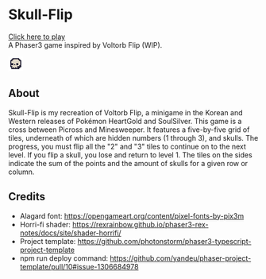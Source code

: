 # Skull-Flip

[Click here to play](https://dmellogu.github.io/skull-flip/)<br/>
A Phaser3 game inspired by Voltorb Flip (WIP).

![Skull](dist/assets/img/bigDeadTile.png "Skull from Skull-Flip")


## About

Skull-Flip is my recreation of Voltorb Flip, a minigame in the Korean and Western releases of Pokémon HeartGold and SoulSilver. This game is a cross between Picross and Minesweeper. It features a five-by-five grid of tiles, underneath of which are hidden numbers (1 through 3), and skulls. The progress, you must flip all the "2" and "3" tiles to continue on to the next level. If you flip a skull, you lose and return to level 1. The tiles on the sides indicate the sum of the points and the amount of skulls for a given row or column.


## Credits

* Alagard font: https://opengameart.org/content/pixel-fonts-by-pix3m
* Horri-fi shader: https://rexrainbow.github.io/phaser3-rex-notes/docs/site/shader-horrifi/
* Project template: https://github.com/photonstorm/phaser3-typescript-project-template
* npm run deploy command: https://github.com/yandeu/phaser-project-template/pull/10#issue-1306684978